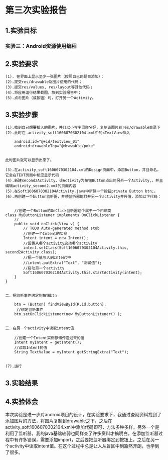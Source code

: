 # 第三次实验报告  

## 1.实验目标
### 实验三：Android资源使用编程

## 2.实验要求
```
(1). 在界面上显示至少一张图片（按照自己的题目添加）；
(2).提交res/drawable及图片使用的代码；
(3).提交res/values, res/layout等其他代码；
(4).将应用运行结果截图，放到实验报告中；
(5).点击图片（或按钮）时，打开另一个Activity。
```
## 3.实验步骤

```
(1).找到自己想要插入的图片，并且以小写字母命名好，复制该图片到res/drawable目录下
(2).此时在 activity_soft1606070302104.xml中的<TextView插入

```
        android:id="@+id/textview_01"
        android:drawableTop="@drawable/poke"
```

此时图片就可以显示出来了。

(3).在activity_soft1606070302104.xml的Design页面中，添加Button，并且命名，它会在TEXT页面中相应显示代码
(4).新建second2Activity，该Activity为按钮Button点出的另外一个Activity,。并且编辑activity_second2.xml的页面内容
(5).在Soft1606070302104Activity.java中新建一个按钮private Button btn;。
(6).再创建一个button监听器，并使监听器能打开另一个activity并传值，添加以下代码：


```
        //创建一个Button的OnClick监听器这个属于一个内部类
    class MyButtonListener implements OnClickListener {
        //
        public void onClick(View v) {
            // TODO Auto-generated method stub
            //创建一个Intent的实例
            Intent intent = new Intent();
            //设置从哪个activity启动哪个activity
            intent.setClass(Soft1606070302104Activity.this, second2Activity.class);
            //把一个值写入到Intent中
            //intent.putExtra("Text", "测试值");
            //启动另一个activity
            Soft1606070302104Activity.this.startActivity(intent);
        }
    }
```

二．把监听事件绑定到按钮btn

```
        btn = (Button) findViewById(R.id.button);
         //绑定监听事件  
        btn.setOnClickListener(new MyButtonListener() );  
```

三．在另一个activity中读取intent值

```
        //创建一个Intent实例存储传送过来的值
        Intent myIntent = getIntent();
        //读取Intent的值
        String TextValue = myIntent.getStringExtra("Text");
```

(7).运行

```


## 3.实验结果

## 4.实验体会
本次实验是进一步对android项目的设计，在实验要求下，我通过查阅资料找到了添加图片的方法，将图片复制到drawable之下，之后在activity_soft1606070302104.xml中添加代码即可，方法多种多样。另外一个是利用了监听器，我的java基础较弱也同样查了许多资料才搞明白，在添加监听器过程中有许多错误，需要添加import，之后要把监听器绑定到按钮上，之后在另一个activity中读取intent值。在这个过程中总是让人从盲区中到豁然开朗，也学到了很多。



